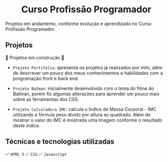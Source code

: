 <h1 align="center"> Curso Profissão Programador </h1>

Projetos em andamento, conforme evolução e aprendizado no Curso Profissão Programador.

## Projetos

:construction: Projetos em construção :construction_worker:

- `Projeto Portifolio`: apresenta os projetos já realizados por mim, além de descrever um pouco dos meus conhecimentos e habilidades com a programação front e back end.

- `Projeto Batman`: inicialmente desenvolvido com o tema do filme do Batman, porém fiz algumas alterações para aprender um pouco mais sobre as ferramentas dos CSS.

- `Projeto Calculadora IMC`: calcula o Indice de Massa Corporal - IMC utilizando a fórmula peso divido por altura ao quadrado. Além de mostrar o valor do IMC é mostrada uma imagem conforme o resultado deste índice.

## Técnicas e tecnologias utilizadas

:white_check_mark: ``HTML 5``
:white_check_mark: ``CSS``
:white_check_mark: ``Javascript``
